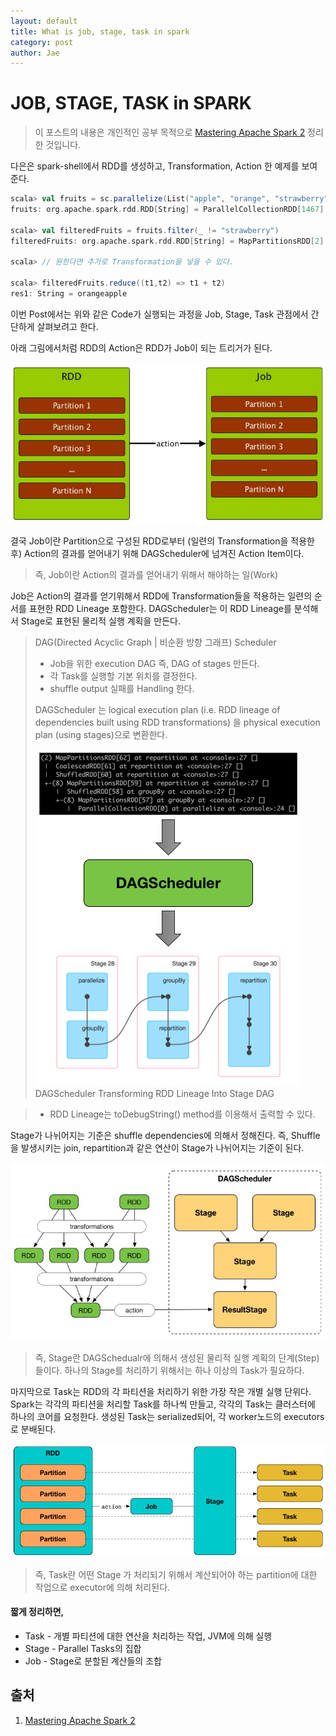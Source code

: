 ```yaml
---
layout: default
title: What is job, stage, task in spark
category: post
author: Jae
---
```


# JOB, STAGE, TASK in SPARK

> 이 포스트의 내용은 개인적인 공부 목적으로 [Mastering Apache Spark 2](https://www.gitbook.com/book/jaceklaskowski/mastering-apache-spark/details) 정리한 것입니다.


다은은 spark-shell에서 RDD를 생성하고, Transformation, Action 한 예제를 보여준다.

```scala
scala> val fruits = sc.parallelize(List("apple", "orange", "strawberry"))
fruits: org.apache.spark.rdd.RDD[String] = ParallelCollectionRDD[1467] at parallelize at <console>:12

scala> val filteredFruits = fruits.filter(_ != "strawberry")
filteredFruits: org.apache.spark.rdd.RDD[String] = MapPartitionsRDD[2] at filter at <console>:37

scala> // 원한다면 추가로 Transformation을 넣을 수 있다.

scala> filteredFruits.reduce((t1,t2) => t1 + t2)
res1: String = orangeapple
```


이번 Post에서는 위와 같은 Code가 실행되는 과정을 Job, Stage, Task 관점에서 간단하게 살펴보려고 한다.

아래 그림에서처럼 RDD의 Action은 RDD가 Job이 되는 트리거가 된다.

![RDD-to-Job](/images/what-is-job-stage-task-in-spark/RDD-to-Job.png)

결국 Job이란 Partition으로 구성된 RDD로부터 (일련의 Transformation을 적용한 후) Action의 결과를 얻어내기 위해 DAGScheduler에 넘겨진 Action Item이다.

> 즉, Job이란 Action의 결과를 얻어내기 위해서 해야하는 일(Work)

Job은 Action의 결과를 얻기위해서 RDD에 Transformation들을 적용하는 일련의 순서를 표현한 RDD Lineage 포함한다. DAGScheduler는 이 RDD Lineage를 분석해서 Stage로 표현된 물리적 실행 계획을 만든다.

> DAG(Directed Acyclic Graph | 비순환 방향 그래프) Scheduler
>
> * Job을 위한 execution DAG 즉, DAG of stages 만든다.
> * 각 Task를 실행할 기본 위치를 결정한다.
> * shuffle output 실패를 Handling 한다.
>
> DAGScheduler 는 logical execution plan (i.e. RDD lineage of dependencies built using RDD transformations) 을 physical execution plan (using stages)으로 변환한다.
>
> ![dagscheduler-rdd-lineage-stage-dag](/images/what-is-job-stage-task-in-spark/dagscheduler-rdd-lineage-stage-dag.png)
> DAGScheduler Transforming RDD Lineage Into Stage DAG


> * RDD Lineage는 toDebugString() method를 이용해서 출력할 수 있다.

Stage가 나뉘어지는 기준은 shuffle dependencies에 의해서 정해진다. 즉, Shuffle을 발생시키는 join, repartition과 같은 연산이 Stage가 나뉘어지는 기준이 된다.

![graph-of-stage](/images/what-is-job-stage-task-in-spark/graph-of-stage.png)

> 즉, Stage란 DAGSchedualr에 의해서 생성된 물리적 실행 계획의 단계(Step)들이다.
> 하나의 Stage를 처리하기 위해서는 하나 이상의 Task가 필요하다.

마지막으로 Task는 RDD의 각 파티션을 처리하기 위한 가장 작은 개별 실행 단위다. Spark는 각각의 파티션을 처리할 Task를 하나씩 만들고, 각각의 Task는 클러스터에 하나의 코어를 요청한다. 생성된 Task는 serialized되어, 각 worker노드의 executors로 분배된다.

![spark-rdd-partitions-job-stage-tasks](/images/what-is-job-stage-task-in-spark/spark-rdd-partitions-job-stage-tasks.png)

> 즉, Task란 어떤 Stage 가 처리되기 위해서 계산되어야 하는 partition에 대한 작업으로 executor에 의해 처리된다.

#### 짧게 정리하면,

* Task - 개별 파티션에 대한 연산을 처리하는 작업, JVM에 의해 실행
* Stage - Parallel Tasks의 집합
* Job - Stage로 분할된 계산들의 조합


## 출처
1. [Mastering Apache Spark 2](https://www.gitbook.com/book/jaceklaskowski/mastering-apache-spark/details)
